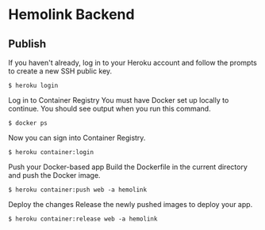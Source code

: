# Hemolink Backend

## Publish

If you haven't already, log in to your Heroku account and follow the prompts to create a new SSH public key.

```
$ heroku login
```

Log in to Container Registry
You must have Docker set up locally to continue. You should see output when you run this command.

```
$ docker ps
```

Now you can sign into Container Registry.

```
$ heroku container:login
```

Push your Docker-based app
Build the Dockerfile in the current directory and push the Docker image.

```
$ heroku container:push web -a hemolink
```

Deploy the changes
Release the newly pushed images to deploy your app.

```
$ heroku container:release web -a hemolink
```